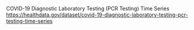 COVID-19 Diagnostic Laboratory Testing (PCR Testing) Time Series
https://healthdata.gov/dataset/covid-19-diagnostic-laboratory-testing-pcr-testing-time-series
